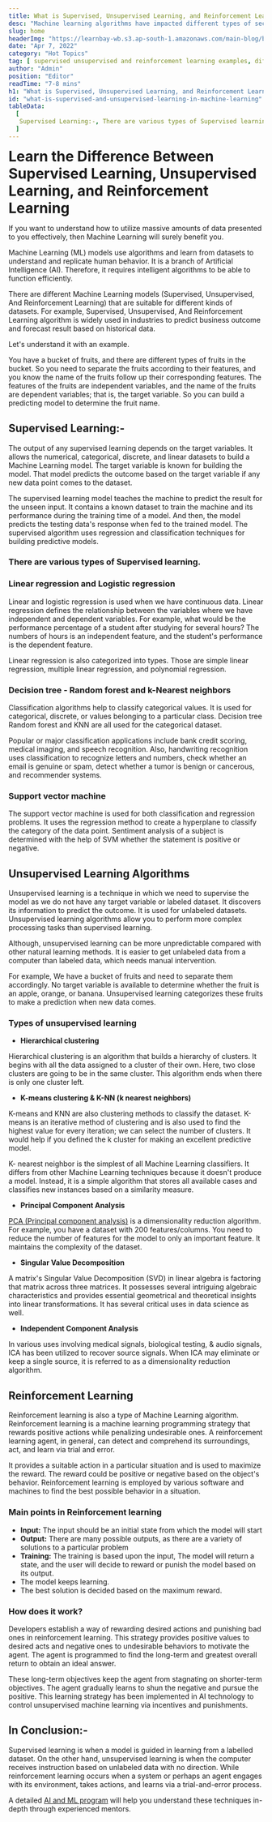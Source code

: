 ```yaml
---
title: What is Supervised, Unsupervised Learning, and Reinforcement Learning in Machine Learning
desc: "Machine learning algorithms have impacted different types of sectors based on their uses and implications; here in this blog, you will get an overview of all machine learning algorithms, such as Supervised, unsupervised, and reinforcement learning, and their importance in relevant fields."
slug: home
headerImg: "https://learnbay-wb.s3.ap-south-1.amazonaws.com/main-blog/blog/super.png"
date: "Apr 7, 2022"
category: "Hot Topics"
tag: [ supervised unsupervised and reinforcement learning examples, difference between supervised unsupervised and reinforcement learning ]
author: "Admin"
position: "Editor"
readTime: "7-8 mins"
h1: "What is Supervised, Unsupervised Learning, and Reinforcement Learning in Machine Learning"
id: "what-is-supervised-and-unsupervised-learning-in-machine-learning"
tableData:
  [
   Supervised Learning:-, There are various types of Supervised learning., Linear regression and Logistic regression, Decision tree - Random forest and k-Nearest neighbors, Support vector machine, Unsupervised Learning Algorithms, Types of unsupervised learning, Reinforcement Learning, Main points in Reinforcement learning, How does it work?, In Conclusion:-
  ]
---
```


<span style=" font-weight:bold; font-size:28px"> Learn the Difference Between Supervised Learning, Unsupervised Learning, and Reinforcement Learning </span>

If you want to understand how to utilize massive amounts of data presented to you effectively, then Machine Learning will surely benefit you.

Machine Learning (ML) models use algorithms and learn from datasets to understand and replicate human behavior. It is a branch of Artificial Intelligence (AI). Therefore, it requires intelligent algorithms to be able to function efficiently.

There are different Machine Learning models (Supervised, Unsupervised, And Reinforcement Learning) that are suitable for different kinds of datasets. For example, Supervised, Unsupervised, And Reinforcement Learning algorithm is widely used in industries to predict business outcome and forecast result based on historical data.

Let's understand it with an example.

You have a bucket of fruits, and there are different types of fruits in the bucket. So you need to separate the fruits according to their features, and you know the name of the fruits follow up their corresponding features. The features of the fruits are independent variables, and the name of the fruits are dependent variables; that is, the target variable. So you can build a predicting model to determine the fruit name.

## Supervised Learning:-

The output of any supervised learning depends on the target variables. It allows the numerical, categorical, discrete, and linear datasets to build a Machine Learning model. The target variable is known for building the model. That model predicts the outcome based on the target variable if any new data point comes to the dataset.

The supervised learning model teaches the machine to predict the result for the unseen input. It contains a known dataset to train the machine and its performance during the training time of a model. And then, the model predicts the testing data's response when fed to the trained model. The supervised algorithm uses regression and classification techniques for building predictive models.

### There are various types of Supervised learning.   

### Linear regression and Logistic regression

Linear and logistic regression is used when we have continuous data. Linear regression defines the relationship between the variables where we have independent and dependent variables. For example, what would be the performance percentage of a student after studying for several hours? The numbers of hours is an independent feature, and the student's performance is the dependent feature.

Linear regression is also categorized into types. Those are simple linear regression, multiple linear regression, and polynomial regression.

### Decision tree - Random forest and k-Nearest neighbors   

Classification algorithms help to classify categorical values. It is used for categorical, discrete, or values belonging to a particular class. Decision tree Random forest and KNN are all used for the categorical dataset.

Popular or major classification applications include bank credit scoring, medical imaging, and speech recognition. Also, handwriting recognition uses classification to recognize letters and numbers, check whether an email is genuine or spam, detect whether a tumor is benign or cancerous, and recommender systems.

### Support vector machine   

The support vector machine is used for both classification and regression problems. It uses the regression method to create a hyperplane to classify the category of the data point. Sentiment analysis of a subject is determined with the help of SVM whether the statement is positive or negative.

## Unsupervised Learning Algorithms  

Unsupervised learning is a technique in which we need to supervise the model as we do not have any target variable or labeled dataset. It discovers its information to predict the outcome. It is used for unlabeled datasets. Unsupervised learning algorithms allow you to perform more complex processing tasks than supervised learning.

Although, unsupervised learning can be more unpredictable compared with other natural learning methods. It is easier to get unlabeled data from a computer than labeled data, which needs manual intervention.

For example, We have a bucket of fruits and need to separate them accordingly. No target variable is available to determine whether the fruit is an apple, orange, or banana. Unsupervised learning categorizes these fruits to make a prediction when new data comes.

### Types of unsupervised learning   

- **Hierarchical clustering**

Hierarchical clustering is an algorithm that builds a hierarchy of clusters. It begins with all the data assigned to a cluster of their own. Here, two close clusters are going to be in the same cluster. This algorithm ends when there is only one cluster left.

- **K-means clustering & K-NN (k nearest neighbors)**

K-means and KNN are also clustering methods to classify the dataset. K-means is an iterative method of clustering and is also used to find the highest value for every iteration; we can select the number of clusters. It would help if you defined the k cluster for making an excellent predictive model.

K- nearest neighbor is the simplest of all Machine Learning classifiers. It differs from other Machine Learning techniques because it doesn't produce a model. Instead, it is a simple algorithm that stores all available cases and classifies new instances based on a similarity measure.

- **Principal Component Analysis**

<a href="https://builtin.com/data-science/step-step-explanation-principal-component-analysis" target="_blank"> PCA (Principal component analysis)</a> is a dimensionality reduction algorithm. For example, you have a dataset with 200 features/columns. You need to reduce the number of features for the model to only an important feature. It maintains the complexity of the dataset.

- **Singular Value Decomposition**

A matrix's Singular Value Decomposition (SVD) in linear algebra is factoring that matrix across three matrices. It possesses several intriguing algebraic characteristics and provides essential geometrical and theoretical insights into linear transformations. It has several critical uses in data science as well.

- **Independent Component Analysis**

In various uses involving medical signals, biological testing, & audio signals, ICA has been utilized to recover source signals. When ICA may eliminate or keep a single source, it is referred to as a dimensionality reduction algorithm.

## Reinforcement Learning  

Reinforcement learning is also a type of Machine Learning algorithm. Reinforcement learning is a machine learning programming strategy that rewards positive actions while penalizing undesirable ones. A reinforcement learning agent, in general, can detect and comprehend its surroundings, act, and learn via trial and error.

It provides a suitable action in a particular situation and is used to maximize the reward. The reward could be positive or negative based on the object's behavior. Reinforcement learning is employed by various software and machines to find the best possible behavior in a situation.

### Main points in Reinforcement learning      

- **Input:** The input should be an initial state from which the model will start
- **Output:** There are many possible outputs, as there are a variety of solutions to a particular problem
- **Training:** The training is based upon the input, The model will return a state, and the user will decide to reward or punish the model based on its output.
- The model keeps learning.
- The best solution is decided based on the maximum reward.

### How does it work?        

Developers establish a way of rewarding desired actions and punishing bad ones in reinforcement learning. This strategy provides positive values to desired acts and negative ones to undesirable behaviors to motivate the agent. The agent is programmed to find the long-term and greatest overall return to obtain an ideal answer.

These long-term objectives keep the agent from stagnating on shorter-term objectives. The agent gradually learns to shun the negative and pursue the positive. This learning strategy has been implemented in AI technology to control unsupervised machine learning via incentives and punishments.

## In Conclusion:-    

Supervised learning is when a model is guided in learning from a labelled dataset. On the other hand, unsupervised learning is when the computer receives instruction based on unlabeled data with no direction. While reinforcement learning occurs when a system or perhaps an agent engages with its environment, takes actions, and learns via a trial-and-error process.

A detailed <a href="https://www.learnbay.co/artificial-intelligence-certification-course" target="_blank">AI and ML program</a> will help you understand these techniques in-depth through experienced mentors.